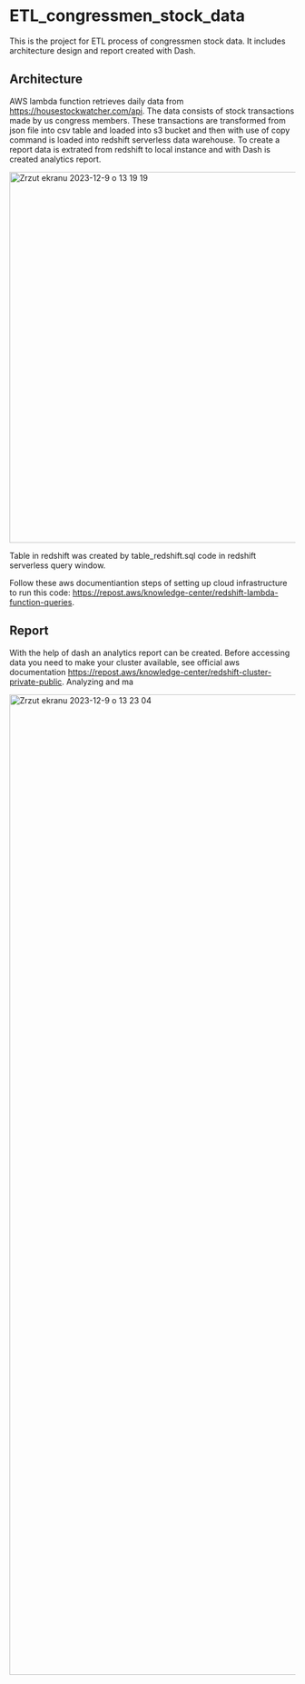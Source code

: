 # ETL_congressmen_stock_data

This is the project for ETL process of congressmen stock data. It includes architecture design and report created with Dash.

## Architecture

AWS lambda function retrieves daily data from https://housestockwatcher.com/api. The data consists of stock transactions made by us congress members. These transactions are transformed from json file into csv table and loaded into s3 bucket and then with use of copy command is loaded into redshift serverless data warehouse. To create a report data is extrated from redshift to local instance and with Dash is created analytics report.

<img width="653" alt="Zrzut ekranu 2023-12-9 o 13 19 19" src="https://github.com/WiktorWisniewski/ETL_congressmen_stock_data/assets/73825405/7d905712-1b93-4a43-be98-1bb180c63d80">

Table in redshift was created by table_redshift.sql code in redshift serverless query window. 

Follow these aws documentiantion steps of setting up cloud infrastructure to run this code: https://repost.aws/knowledge-center/redshift-lambda-function-queries.



## Report

With the help of dash an analytics report can be created. Before accessing data you need to make your cluster available, see official aws documentation https://repost.aws/knowledge-center/redshift-cluster-private-public. Analyzing and ma

<img width="1726" alt="Zrzut ekranu 2023-12-9 o 13 23 04" src="https://github.com/WiktorWisniewski/ETL_congressmen_stock_data/assets/73825405/8b31318a-ed62-4d4d-9359-a0570b889b84">

